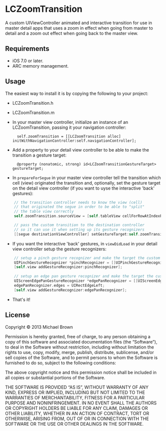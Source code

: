 # LCZoomTransition

A custom UIViewController animated and interactive transition for use in master detail apps that uses a zoom in effect when going from master to detail and a zoom out effect when going back to the master view.

## Requirements

* iOS 7.0 or later.
* ARC memory management.

## Usage

The easiest way to install it is by copying the following to your project:

* LCZoomTransition.h
* LCZoomTransition.m

* In your master view controller, initialize an instance of an LCZoomTransition, passing it your navigation controller:

        self.zoomTransition = [[LCZoomTransition alloc] initWithNavigationController:self.navigationController];

* Add a property to your detail view controller to be able to make the transition a gesture target:

        @property (nonatomic, strong) id<LCZoomTransitionGestureTarget> gestureTarget;

* In `prepareForSegue` in your master view controller tell the transition which cell (view) originated the transition and, optionally, set the gesture target on the detail view controller (if you want to uyse the interactive 'back' gestures):

````Objective-C
    // the transition controller needs to know the view (cell)
    // that originated the segue in order to be able to "split"
    // the table view correctly
    self.zoomTransition.sourceView = [self.tableView cellForRowAtIndexPath:indexPath];

    // pass the custom transition to the destination controller
    // so it can use it when setting up its gesture recognizers
    [[segue destinationViewController] setGestureTarget:self.zoomTransition];
````

* If you want the interactive 'back' gestures, in `viewDidLoad` in your detail view controller setup the gesture recognizers:

````Objective-C
    // setup a pinch gesture recognizer and make the target the custom transition handler
    UIPinchGestureRecognizer *pinchRecognizer = [[UIPinchGestureRecognizer alloc] initWithTarget:self.gestureTarget action:@selector(handlePinch:)];
    [self.view addGestureRecognizer:pinchRecognizer];
    
    // setup an edge pan gesture recognizer and make the target the custom transition handler
    UIScreenEdgePanGestureRecognizer *edgePanRecognizer = [[UIScreenEdgePanGestureRecognizer alloc] initWithTarget:self.gestureTarget action:@selector(handleEdgePan:)];
    edgePanRecognizer.edges = UIRectEdgeLeft;
    [self.view addGestureRecognizer:edgePanRecognizer];
````

* That's it!

## License
Copyright © 2013 Michael Brown

Permission is hereby granted, free of charge, to any person obtaining a copy of this software and associated documentation files (the “Software”), to deal in the Software without restriction, including without limitation the rights to use, copy, modify, merge, publish, distribute, sublicense, and/or sell copies of the Software, and to permit persons to whom the Software is furnished to do so, subject to the following conditions:

The above copyright notice and this permission notice shall be included in all copies or substantial portions of the Software.

THE SOFTWARE IS PROVIDED “AS IS”, WITHOUT WARRANTY OF ANY KIND, EXPRESS OR IMPLIED, INCLUDING BUT NOT LIMITED TO THE WARRANTIES OF MERCHANTABILITY, FITNESS FOR A PARTICULAR PURPOSE AND NONINFRINGEMENT. IN NO EVENT SHALL THE AUTHORS OR COPYRIGHT HOLDERS BE LIABLE FOR ANY CLAIM, DAMAGES OR OTHER LIABILITY, WHETHER IN AN ACTION OF CONTRACT, TORT OR OTHERWISE, ARISING FROM, OUT OF OR IN CONNECTION WITH THE SOFTWARE OR THE USE OR OTHER DEALINGS IN THE SOFTWARE.

    
